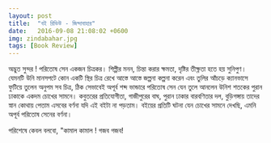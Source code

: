 ```yaml
---
layout: post
title:  "বই রিভিউ - জিন্দাবাহার"
date:   2016-09-08 21:08:02 +0600
img: zindabahar.jpg
tags: [Book Review]
---
```


অদ্ভুত সুন্দর ! পরিতোষ সেন একজন চিত্রকর। শিল্পীর মনন, চিন্তা করার ক্ষমতা, দৃষ্টির তীক্ষ্ণতা হতে হয় সুনিপুণ। যেমনটি উনি মানসপটে কোন একটি স্থির চিত্র রেখে আস্তে আস্তে জল্পনা কল্পনা করেন এবং তুলির আঁচড়ে ক্যানভাসে ফুটিয়ে তুলেন অনুপম সব চিত্র, ঠিক সেভাবেই অপূর্ব শব্দ ভান্ডারে পরিতোষ সেন যেন তুলে আনলেন উনিশ শতকের পুরান ঢাকাকে একদম চোখের সামনে। কবুতরের প্রতিযোগীতা, গাজীপুরের বাঘ, পুরান ঢাকার বারবণিতার দল, বুড়িগঙ্গায় তাদের স্নান কোথায় পেতাম এসবের বর্ণনা যদি এই বইটা না পড়তাম। বইয়ের প্রতিটি ঘটনা যেন চোখের সামনে দেখছি, এমনি অপূর্ব পরিতোষ সেনের বর্ণনা। 

পরিশেষে কেবল বলবো, "কামাল কামাল ! গজব গজব!